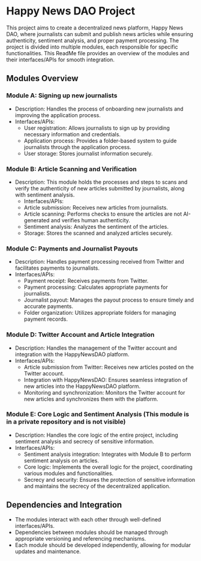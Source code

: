 # Happy News DAO Project

This project aims to create a decentralized news platform, Happy News DAO, where journalists can submit and publish news articles while ensuring authenticity, sentiment analysis, and proper payment processing. The project is divided into multiple modules, each responsible for specific functionalities. This ReadMe file provides an overview of the modules and their interfaces/APIs for smooth integration.

## Modules Overview

### Module A: Signing up new journalists
- Description: Handles the process of onboarding new journalists and improving the application process.
- Interfaces/APIs:
  - User registration: Allows journalists to sign up by providing necessary information and credentials.
  - Application process: Provides a folder-based system to guide journalists through the application process.
  - User storage: Stores journalist information securely.

### Module B: Article Scanning and Verification
- Description: This module holds the processes and steps to scans and verify the authenticity of new articles submitted by journalists, along with sentiment analysis.
  - Interfaces/APIs:
  - Article submission: Receives new articles from journalists.
  - Article scanning: Performs checks to ensure the articles are not AI-generated and verifies human authenticity.
  - Sentiment analysis: Analyzes the sentiment of the articles.
  - Storage: Stores the scanned and analyzed articles securely.

### Module C: Payments and Journalist Payouts
- Description: Handles payment processing received from Twitter and facilitates payments to journalists.
- Interfaces/APIs:
  - Payment receipt: Receives payments from Twitter.
  - Payment processing: Calculates appropriate payments for journalists.
  - Journalist payout: Manages the payout process to ensure timely and accurate payments.
  - Folder organization: Utilizes appropriate folders for managing payment records.

### Module D: Twitter Account and Article Integration
- Description: Handles the management of the Twitter account and integration with the HappyNewsDAO platform.
- Interfaces/APIs:
  - Article submission from Twitter: Receives new articles posted on the Twitter account.
  - Integration with HappyNewsDAO: Ensures seamless integration of new articles into the HappyNewsDAO platform.
  - Monitoring and synchronization: Monitors the Twitter account for new articles and synchronizes them with the platform.

### Module E: Core Logic and Sentiment Analysis (This module is in a private repository and is not visible)
- Description: Handles the core logic of the entire project, including sentiment analysis and secrecy of sensitive information.
- Interfaces/APIs:
  - Sentiment analysis integration: Integrates with Module B to perform sentiment analysis on articles.
  - Core logic: Implements the overall logic for the project, coordinating various modules and functionalities.
  - Secrecy and security: Ensures the protection of sensitive information and maintains the secrecy of the decentralized application.

## Dependencies and Integration
- The modules interact with each other through well-defined interfaces/APIs.
- Dependencies between modules should be managed through appropriate versioning and referencing mechanisms.
- Each module should be developed independently, allowing for modular updates and maintenance.



